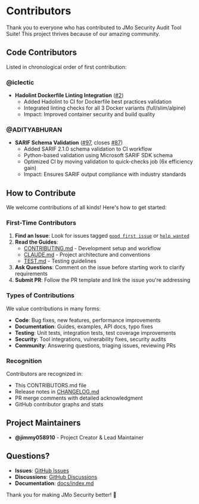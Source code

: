 # Contributors

Thank you to everyone who has contributed to JMo Security Audit Tool Suite! This project thrives because of our amazing community.

## Code Contributors

Listed in chronological order of first contribution:

### @iclectic

- **Hadolint Dockerfile Linting Integration** ([#2](https://github.com/jimmy058910/jmo-security-repo/pull/2))
  - Added Hadolint to CI for Dockerfile best practices validation
  - Integrated linting checks for all 3 Docker variants (full/slim/alpine)
  - Impact: Improved container security and build quality

### @ADITYABHURAN

- **SARIF Schema Validation** ([#97](https://github.com/jimmy058910/jmo-security-repo/pull/97), closes [#87](https://github.com/jimmy058910/jmo-security-repo/issues/87))
  - Added SARIF 2.1.0 schema validation to CI workflow
  - Python-based validation using Microsoft SARIF SDK schema
  - Optimized CI by moving validation to quick-checks job (6x efficiency gain)
  - Impact: Ensures SARIF output compliance with industry standards

## How to Contribute

We welcome contributions of all kinds! Here's how to get started:

### First-Time Contributors

1. **Find an Issue**: Look for issues tagged [`good first issue`](https://github.com/jimmy058910/jmo-security-repo/labels/good%20first%20issue) or [`help wanted`](https://github.com/jimmy058910/jmo-security-repo/labels/help%20wanted)
2. **Read the Guides**:
   - [CONTRIBUTING.md](CONTRIBUTING.md) - Development setup and workflow
   - [CLAUDE.md](CLAUDE.md) - Project architecture and conventions
   - [TEST.md](TEST.md) - Testing guidelines
3. **Ask Questions**: Comment on the issue before starting work to clarify requirements
4. **Submit PR**: Follow the PR template and link the issue you're addressing

### Types of Contributions

We value contributions in many forms:

- **Code**: Bug fixes, new features, performance improvements
- **Documentation**: Guides, examples, API docs, typo fixes
- **Testing**: Unit tests, integration tests, test coverage improvements
- **Security**: Tool integrations, vulnerability fixes, security audits
- **Community**: Answering questions, triaging issues, reviewing PRs

### Recognition

Contributors are recognized in:

- This CONTRIBUTORS.md file
- Release notes in [CHANGELOG.md](CHANGELOG.md)
- PR merge comments with detailed acknowledgment
- GitHub contributor graphs and stats

## Project Maintainers

- **@jimmy058910** - Project Creator & Lead Maintainer

## Questions?

- **Issues**: [GitHub Issues](https://github.com/jimmy058910/jmo-security-repo/issues)
- **Discussions**: [GitHub Discussions](https://github.com/jimmy058910/jmo-security-repo/discussions)
- **Documentation**: [docs/index.md](docs/index.md)

Thank you for making JMo Security better! 🚀
